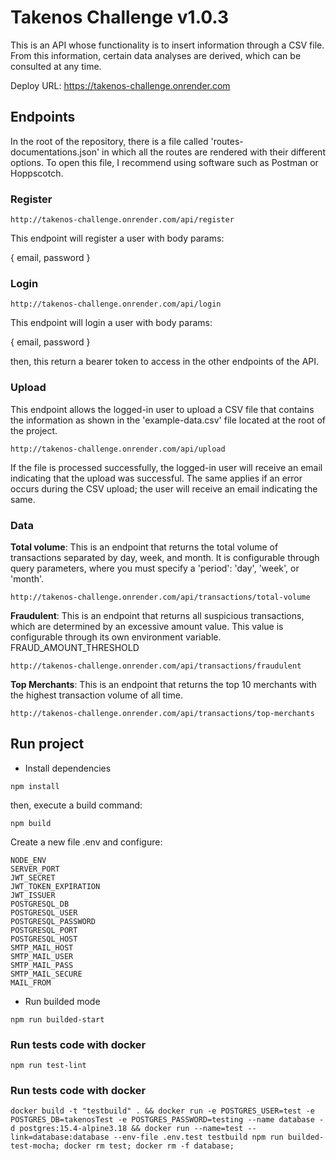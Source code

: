 # Takenos Challenge v1.0.3

This is an API whose functionality is to insert information through a CSV file. From this information, certain data analyses are derived, which can be consulted at any time.

Deploy URL: https://takenos-challenge.onrender.com


## Endpoints

In the root of the repository, there is a file called 'routes-documentations.json' in which all the routes are rendered with their different options. To open this file, I recommend using software such as Postman or Hoppscotch.

### Register
```
http://takenos-challenge.onrender.com/api/register
```
This endpoint will register a user with body params:

{
	email,
	password
}

### Login
```
http://takenos-challenge.onrender.com/api/login
```
This endpoint will login a user with body params:

{
	email,
	password
}

then, this return a bearer token to access in the other endpoints of the API.

### Upload

This endpoint allows the logged-in user to upload a CSV file that contains the information as shown in the 'example-data.csv' file located at the root of the project.

```
http://takenos-challenge.onrender.com/api/upload
```
If the file is processed successfully, the logged-in user will receive an email indicating that the upload was successful. The same applies if an error occurs during the CSV upload; the user will receive an email indicating the same.

### Data

**Total volume**: This is an endpoint that returns the total volume of transactions separated by day, week, and month. It is configurable through query parameters, where you must specify a 'period': 'day', 'week', or 'month'.
```
http://takenos-challenge.onrender.com/api/transactions/total-volume
```

**Fraudulent**: This is an endpoint that returns all suspicious transactions, which are determined by an excessive amount value. This value is configurable through its own environment variable. FRAUD_AMOUNT_THRESHOLD
```
http://takenos-challenge.onrender.com/api/transactions/fraudulent
```

**Top Merchants**: This is an endpoint that returns the top 10 merchants with the highest transaction volume of all time.
```
http://takenos-challenge.onrender.com/api/transactions/top-merchants
```


## Run project
- Install dependencies
```
npm install
```

then, execute a build command:
```
npm build
```

Create a new file .env and configure:
```
NODE_ENV
SERVER_PORT
JWT_SECRET
JWT_TOKEN_EXPIRATION
JWT_ISSUER
POSTGRESQL_DB
POSTGRESQL_USER
POSTGRESQL_PASSWORD
POSTGRESQL_PORT
POSTGRESQL_HOST
SMTP_MAIL_HOST
SMTP_MAIL_USER
SMTP_MAIL_PASS
SMTP_MAIL_SECURE
MAIL_FROM
```

- Run builded mode
```
npm run builded-start
```

### Run tests code with docker

```
npm run test-lint
```

### Run tests code with docker

```
docker build -t "testbuild" . && docker run -e POSTGRES_USER=test -e POSTGRES_DB=takenosTest -e POSTGRES_PASSWORD=testing --name database -d postgres:15.4-alpine3.18 && docker run --name=test --link=database:database --env-file .env.test testbuild npm run builded-test-mocha; docker rm test; docker rm -f database;
```
